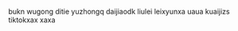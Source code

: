 <!---
shaoyi7161/shaoyi7161 is a ✨ special ✨ repository because its `README.md` (this file) appears on your GitHub profile.
You can click the Preview link to take a look at your changes.
--->
bukn
wugong
ditie
yuzhongq
daijiaodk
liulei
leixyunxa
uaua
kuaijizs
tiktokxax
xaxa
